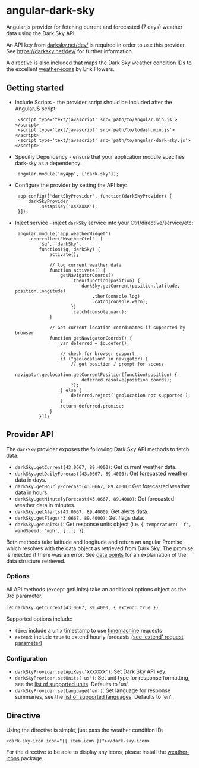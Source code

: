 angular-dark-sky
================

Angular.js provider for fetching current and forecasted (7 days) weather data using the Dark Sky API.

An API key from [darksky.net/dev/](https://darksky.net/dev/) is required in order to use this provider. See https://darksky.net/dev/ for further information. 

A directive is also included that maps the Dark Sky weather condition IDs
to the excellent [weather-icons](http://erikflowers.github.io/weather-icons/) by
Erik Flowers.

Getting started
---------------

 * Include Scripts - the provider script should be included after the AngularJS script:

        <script type='text/javascript' src='path/to/angular.min.js'></script>
        <script type='text/javascript' src='path/to/lodash.min.js'></script>
        <script type='text/javascript' src='path/to/angular-dark-sky.js'></script>

 * Specifiy Dependency - ensure that your application module specifies dark-sky as a dependency:

        angular.module('myApp', ['dark-sky']);

 * Configure the provider by setting the API key:

        app.config(['darkSkyProvider', function(darkSkyProvider) {
            darkSkyProvider
                .setApiKey('XXXXXXX');
        }]);

 * Inject service - inject `darkSky` service into your Ctrl/directive/service/etc:

 		angular.module('app.weatherWidget')
	        .controller('WeatherCtrl', [
	        	'$q', 'darkSky',
	        	function($q, darkSky) {
		        	activate();

		        	// log current weather data
		        	function activate() {
		        		getNavigatorCoords()
			        		.then(function(position) {
			        			darkSky.getCurrent(position.latitude, position.longitude)
			        				.then(console.log)
			        				.catch(console.warn);
			        		})
			        		.catch(console.warn);
			        }

					// Get current location coordinates if supported by browser
		        	function getNavigatorCoords() {
		        		var deferred = $q.defer();

		        		// check for browser support
        				if ("geolocation" in navigator) {
	        				// get position / prompt for access
	          				navigator.geolocation.getCurrentPosition(function(position) {
	          					deferred.resolve(position.coords);
	          				});
          				} else {
          					deferred.reject('geolocation not supported');
          				}
          				return deferred.promise;
		        	}
	        	}]);

Provider API
------------

The `darkSky` provider exposes the following Dark Sky API methods to fetch data:

 * `darkSky.getCurrent(43.0667, 89.4000)`: Get current weather data.
 * `darkSky.getDailyForecast(43.0667, 89.4000)`: Get forecasted weather data in days.
 * `darkSky.getHourlyForecast(43.0667, 89.4000)`: Get forecasted weather data in hours.
 * `darkSky.getMinutelyForecast(43.0667, 89.4000)`: Get forecasted weather data in minutes.
 * `darkSky.getAlerts(43.0667, 89.4000)`: Get alerts data.
 * `darkSky.getFlags(43.0667, 89.4000)`: Get flags data.
 * `darkSky.getUnits()`: Get response units object (i.e. `{ temperature: 'f', windSpeed: 'mph', [...] }`).

Both methods take latitude and longitude and return an angular Promise which resolves with the data object as retrieved from Dark Sky. The promise is rejected if there was an error. See [data points](https://darksky.net/dev/docs/response#data-point) for an explaination of the data structure retrieved.

### Options

All API methods (except getUnits) take an additional options object as the 3rd parameter.

i.e: `darkSky.getCurrent(43.0667, 89.4000, { extend: true })`

Supported options include:

 * `time`: include a unix timestamp to use [timemachine](https://darksky.net/dev/docs/time-machine) requests
 * `extend`: include `true` to extend hourly forecasts ([see 'extend' request parameter](https://darksky.net/dev/docs/forecast))

### Configuration

 * `darkSkyProvider.setApiKey('XXXXXXX')`: Set Dark Sky API key.
 * `darkSkyProvider.setUnits('us')`: Set unit type for response formatting, see
 	 the [list of supported units](https://darksky.net/dev/docs/forecast). Defaults to 'us'.
 * `darkSkyProvider.setLanguage('en')`: Set language for response summaries, see
 	 the [list of supported languages](https://darksky.net/dev/docs/forecast). Defaults to 'en'.

Directive
---------

Using the directive is simple, just pass the weather condition ID:

    <dark-sky-icon icon="{{ item.icon }}"></dark-sky-icon>

For the directive to be able to display any icons, please install the
[weather-icons](http://erikflowers.github.io/weather-icons/) package.